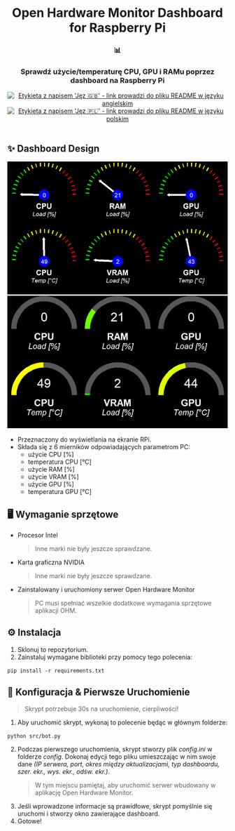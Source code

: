 <div align="center">
   <h1>Open Hardware Monitor Dashboard for Raspberry Pi</h1>
   <h3>📊</h3>
   <h3>Sprawdź użycie/temperaturę CPU, GPU i RAMu poprzez dashboard na Raspberry Pi</h3>
   <a href="https://github.com/Cezary924/Open-Hardware-Monitor-Dashboard-for-Raspberry-Pi/blob/master/README.md" target="__blank"><img alt="Etykieta z napisem 'Jęz 🇬🇧' - link prowadzi do pliku README w języku angielskim" src="https://img.shields.io/badge/Jęz-🇬🇧-012169?style=for-the-badge"></a>
   <a href="https://github.com/Cezary924/Open-Hardware-Monitor-Dashboard-for-Raspberry-Pi/blob/master/README.pl-pl.md" target="__blank"><img alt="Etykieta z napisem 'Jęz 🇵🇱' - link prowadzi do pliku README w języku polskim" src="https://img.shields.io/badge/Jęz-🇵🇱-dc143c?style=for-the-badge"></a>
</div><br/>

## ✨ Dashboard Design
![Zrzut ekranu układu dashboard typu 1](https://raw.githubusercontent.com/Cezary924/Open-Hardware-Monitor-Dashboard-for-Raspberry-Pi/master/dashboard1.png)
![Zrzut ekranu układu dashboard typu 2](https://raw.githubusercontent.com/Cezary924/Open-Hardware-Monitor-Dashboard-for-Raspberry-Pi/master/dashboard2.png)
- Przeznaczony do wyświetlania na ekranie RPi.
- Składa się z 6 mierników odpowiadających parametrom PC:
   - użycie CPU [%]
   - temperatura CPU [°C]
   - użycie RAM [%]
   - użycie VRAM [%]
   - użycie GPU [%]
   - temperatura GPU [°C]

## 🖥️ Wymaganie sprzętowe
- Procesor Intel
  > Inne marki nie były jeszcze sprawdzane.
- Karta graficzna NVIDIA
  > Inne marki nie były jeszcze sprawdzane.
- Zainstalowany i uruchomiony serwer Open Hardware Monitor
  > PC musi spełniać wszelkie dodatkowe wymagania sprzętowe aplikacji OHM.

## ⚙️ Instalacja
1. Sklonuj to repozytorium.
2. Zainstaluj wymagane biblioteki przy pomocy tego polecenia:
```
pip install -r requirements.txt
```

## 🚀 Konfiguracja & Pierwsze Uruchomienie
   > Skrypt potrzebuje 30s na uruchomienie, cierpliwości!
1. Aby uruchomić skrypt, wykonaj to polecenie będąc w głównym folderze:
```
python src/bot.py
```
2. Podczas pierwszego uruchomienia, skrypt stworzy plik *config.ini* w folderze *config*. Dokonaj edycji tego pliku umieszczając w nim swoje dane *(IP serwera, port, okres między aktualizacjami, typ dashboardu, szer. ekr., wys. ekr., odśw. ekr.)*.
   > W tym miejscu pamiętaj, aby uruchomić serwer wbudowany w aplikację Open Hardware Monitor.
3. Jeśli wprowadzone informacje są prawidłowe, skrypt pomyślnie się uruchomi i stworzy okno zawierające dashboard.
4. Gotowe!
